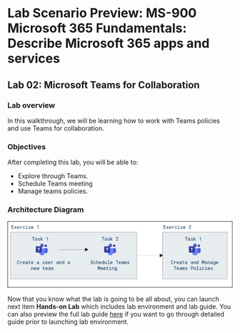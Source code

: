 # Lab Scenario Preview: MS-900 Microsoft 365 Fundamentals: Describe Microsoft 365 apps and services

## Lab 02: Microsoft Teams for Collaboration

### Lab overview

In this walkthrough, we will be learning how to work with Teams policies and use Teams for collaboration.

### Objectives

After completing this lab, you will be able to:

- Explore through Teams.
- Schedule Teams meeting
- Manage teams policies.

### Architecture Diagram

![](media/MS-900-LSP-Mod-2.png)

Now that you know what the lab is going to be all about, you can launch next item **Hands-on Lab** which includes lab environment and lab guide. You can also preview the full lab guide [here](https://experience.cloudlabs.ai/#/labguidepreview/330c620d-c092-4d90-8d03-e8763a069af7) if you want to go through detailed guide prior to launching lab environment.  